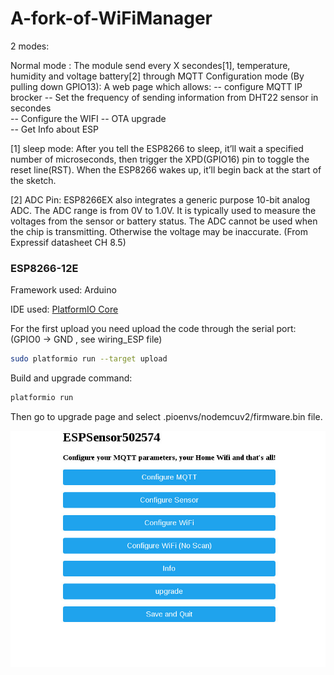 # A-fork-of-WiFiManager

2 modes:

 Normal mode : The module send every X secondes[1], temperature, humidity and voltage battery[2] through MQTT
 Configuration mode (By pulling down GPIO13): A web page which allows:
              -- configure MQTT IP brocker
	      -- Set the frequency of sending information from DHT22 sensor in secondes  
	      -- Configure the WIFI
	      -- OTA upgrade  
              -- Get Info about ESP

[1] sleep mode: After you tell the ESP8266 to sleep, it’ll wait a specified number of microseconds, then trigger the XPD(GPIO16) pin to toggle the reset line(RST). When the ESP8266 wakes up, it’ll begin back at the start of the sketch.

[2] ADC Pin: ESP8266EX also integrates a generic purpose 10-bit analog ADC. The ADC range is from 0V to 1.0V. It is typically used to measure the voltages from the sensor or battery status. The ADC cannot be used when the chip is transmitting. Otherwise the voltage may be inaccurate. (From Expressif datasheet CH 8.5)

### ESP8266-12E

Framework used: Arduino

IDE used:
[PlatformIO Core](http://platformio.org/get-started/cli)

For the first upload you need upload the code through the serial port:
(GPIO0 -> GND , see wiring_ESP file)
```bash
sudo platformio run --target upload
```
Build and upgrade command:
``` bash
platformio run 
```
Then go to upgrade page and select .pioenvs/nodemcuv2/firmware.bin file.

![Alt text](./webpage.jpg)
